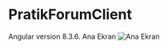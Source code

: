 # PratikForumClient

Angular version 8.3.6.
Ana Ekran
![Ana Ekran](https://github.com/NisanurBulut/PratikForum/PratikForumClient/blob/master/src/assets/Trailer/anaEkran.gif)